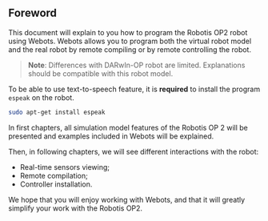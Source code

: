 ## Foreword

This document will explain to you how to program the Robotis OP2 robot using
Webots. Webots allows you to program both the virtual robot model and the real
robot by remote compiling or by remote controlling the robot.

>**Note**:
Differences with DARwIn-OP robot are limited. Explanations should be compatible
with this robot model.

To be able to use text-to-speech feature, it is **required** to install the
program `espeak` on the robot.

```sh
sudo apt-get install espeak
```

In first chapters, all simulation model features of the Robotis OP 2 will be
presented and examples included in Webots will be explained.

Then, in following chapters, we will see different interactions with the
robot:
- Real-time sensors viewing;
- Remote compilation;
- Controller installation.

We hope that you will enjoy working with Webots, and that it will greatly
simplify your work with the Robotis OP2.
